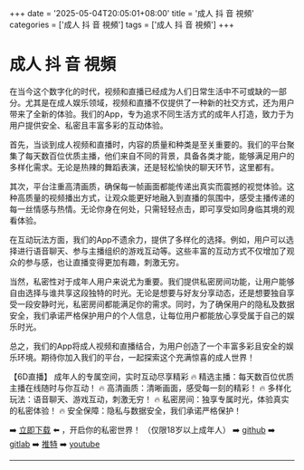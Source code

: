 +++
date = '2025-05-04T20:05:01+08:00'
title = '成人 抖 音 視頻'
categories = ['成人 抖 音 視頻']
tags = ['成人 抖 音 視頻']
+++

# 成人 抖 音 視頻

在当今这个数字化的时代，视频和直播已经成为人们日常生活中不可或缺的一部分。尤其是在成人娱乐领域，视频和直播不仅提供了一种新的社交方式，还为用户带来了全新的体验。我们的App，专为追求不同生活方式的成年人打造，致力于为用户提供安全、私密且丰富多彩的互动体验。

首先，当谈到成人视频和直播时，内容的质量和种类是至关重要的。我们的平台聚集了每天数百位优质主播，他们来自不同的背景，具备各类才能，能够满足用户的多样化需求。无论是热辣的舞蹈表演，还是轻松愉快的聊天环节，这里都有。

其次，平台注重高清画质，确保每一帧画面都能传递出真实而震撼的视觉体验。这种高质量的视频播出方式，让观众能更好地融入到直播的氛围中，感受主播传递的每一丝情感与热情。无论你身在何处，只需轻轻点击，即可享受如同身临其境的观看体验。

在互动玩法方面，我们的App不遗余力，提供了多样化的选择。例如，用户可以选择进行语音聊天、参与主播组织的游戏互动等。这些丰富的互动方式不仅增加了观众的参与感，也让直播变得更加有趣，刺激无穷。

当然，私密性对于成年人用户来说尤为重要。我们提供私密房间功能，让用户能够自由选择与谁共享这段独特的时光。无论是想要与好友分享动态，还是想要独自享受一段安静时光，私密房间都能满足你的需求。同时，为了确保用户的隐私及数据安全，我们承诺严格保护用户的个人信息，让每位用户都能放心享受属于自己的娱乐时光。

总之，我们的App将成人视频和直播结合，为用户创造了一个丰富多彩且安全的娱乐环境。期待你加入我们的平台，一起探索这个充满惊喜的成人世界！

【6D直播】
成年人的专属空间，实时互动尽享精彩
🔥 精选主播：每天数百位优质主播在线随时与你互动！
🔥 高清画质：清晰画面，感受每一刻的精彩！
🔥 多样化玩法：语音聊天、游戏互动，刺激无穷！
🔥 私密房间：独享专属时光，体验真实的私密体验！
🔥 安全保障：隐私与数据安全，我们承诺严格保护！

➡️ [立即下载](https://down123.s3.ap-east-1.amazonaws.com/down/down.html?channelCode=blog) ⬅️ ，开启你的私密世界！
（仅限18岁以上成年人）
➡️ [github](https://aldult-live.github.io/)
➡️ [gitlab](https://seo-09598d.gitlab.io/)
➡️ [推特](https://x.com/wegame33)
➡️ [youtube](https://www.youtube.com/@6Dlive)

---
